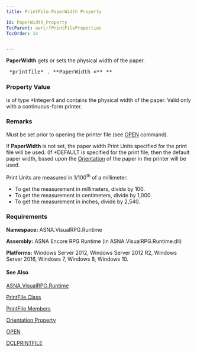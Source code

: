 ```yaml
---
title: PrintFile.PaperWidth Property

Id: PaperWidth_Property
TocParent: aerLrfPrintFileProperties
TocOrder: 14


---
```


**PaperWidth** gets or sets the physical width of the paper. 
<pre class="prettyprint">
 *printfile* . **PaperWidth =** *<integerVal>* </pre>

### Property Value
***<integerVal>*** is of type *Integer4 and contains the physical width of the paper. Valid only with a continuous-form printer. 

### Remarks
Must be set prior to opening the printer file (see [OPEN](OPEN.html) command).

If **PaperWidth** is not set, the paper width Print Units specified for the print file will be used. (If *DEFAULT is specified for the print file, then the default paper width, based upon the [Orientation](Orientation_Property.html) of the paper in the printer will be used. 

Print Units are measured in 1/100<sup>th</sup> of a millimeter. 

- To get the measurement in millimeters, divide by 100.
- To get the measurement in centimeters, divide by 1,000.
- To get the measurement in inches, divide by 2,540.

### Requirements
**Namespace:** ASNA.VisualRPG.Runtime 

**Assembly:** ASNA Encore RPG Runtime (in ASNA.VisualRPG.Runtime.dll) 

**Platforms:** Windows Server 2012, Windows Server 2012 R2, Windows Server 2016, Windows 7, Windows 8, Windows 10. 

#### See Also
[ASNA.VisualRPG.Runtime](ecrLrfRuntimeNamespace.html)

[PrintFile Class](ecrLrfPrintFileClass.html)

[PrintFile Members](ecrLrfPrintFileMembers.html)

[Orientation Property](Orientation_Property.html)

[OPEN](OPEN.html)

[DCLPRINTFILE](DCLPRINTFILE.html) 
